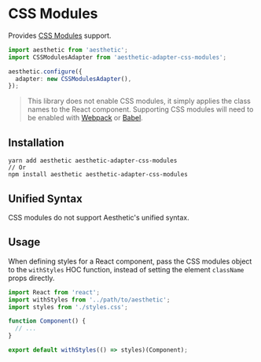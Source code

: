 # CSS Modules

Provides [CSS Modules](https://github.com/css-modules/css-modules) support.

```ts
import aesthetic from 'aesthetic';
import CSSModulesAdapter from 'aesthetic-adapter-css-modules';

aesthetic.configure({
  adapter: new CSSModulesAdapter(),
});
```

> This library does not enable CSS modules, it simply applies the class names to the React
> component. Supporting CSS modules will need to be enabled with
> [Webpack](https://github.com/webpack/css-loader) or
> [Babel](https://github.com/michalkvasnicak/babel-plugin-css-modules-transform).

## Installation

```
yarn add aesthetic aesthetic-adapter-css-modules
// Or
npm install aesthetic aesthetic-adapter-css-modules
```

## Unified Syntax

CSS modules do not support Aesthetic's unified syntax.

## Usage

When defining styles for a React component, pass the CSS modules object to the `withStyles` HOC
function, instead of setting the element `className` props directly.

```ts
import React from 'react';
import withStyles from '../path/to/aesthetic';
import styles from './styles.css';

function Component() {
  // ...
}

export default withStyles(() => styles)(Component);
```
